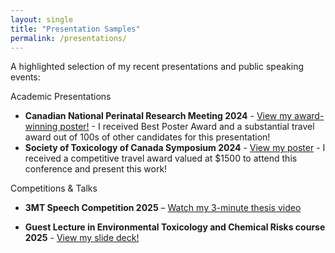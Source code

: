 ```yaml
---
layout: single
title: "Presentation Samples"
permalink: /presentations/
---
```


A highlighted selection of my recent presentations and public speaking events:

Academic Presentations
- **Canadian National Perinatal Research Meeting 2024** - [View my award-winning poster!](https://logangermain.github.io/assets/CAMCCOL%20Poster.pdf)
      - I received Best Poster Award and a substantial travel award out of 100s of other candidates for this presentation!
- **Society of Toxicology of Canada Symposium 2024** - [View my poster](https://logangermain.github.io/assets/STC_Poster.pdf) - I received a competitive travel award valued at $1500 to attend this conference and present this work!

  

Competitions & Talks
- **3MT Speech Competition 2025** – [Watch my 3-minute thesis video](https://drive.google.com/file/d/1PKzyLPm5T303KwgAAEdDGKDBLQ7LGogW/view?usp=sharing)

- **Guest Lecture in Environmental Toxicology and Chemical Risks course 2025** - [View my slide deck!](https://logangermain.github.io/assets/ENSC201%20Presentation.pptx)


